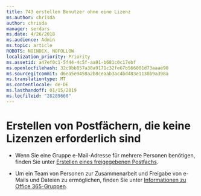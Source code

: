 ```yaml
---
title: 743 erstellen Benutzer ohne eine Lizenz
ms.author: chrisda
author: chrisda
manager: serdars
ms.date: 4/26/2018
ms.audience: Admin
ms.topic: article
ROBOTS: NOINDEX, NOFOLLOW
localization_priority: Priority
ms.assetid: a47ef0c1-5f44-4c5f-aa91-b681c0c17ebf
ms.openlocfilehash: 32c9bb857a38a9171c32fe67b566001d73aaae90
ms.sourcegitcommit: d6ea5e9458a2b8ceaab3ac4bd483e1130b9a398a
ms.translationtype: MT
ms.contentlocale: de-DE
ms.lasthandoff: 01/15/2019
ms.locfileid: "28289660"
---
```

# <a name="create-mailboxes-that-dont-require-licenses"></a>Erstellen von Postfächern, die keine Lizenzen erforderlich sind

- Wenn Sie eine Gruppe e-Mail-Adresse für mehrere Personen benötigen, finden Sie unter [Erstellen eines freigegebenen Postfachs](https://support.office.com/article/871a246d-3acd-4bba-948e-5de8be0544c9).
    
- Um ein Team von Personen zur Zusammenarbeit und Freigabe von e-Mails und Dateien zu ermöglichen, finden Sie unter [Informationen zu Office 365-Gruppen](https://support.office.com/article/b565caa1-5c40-40ef-9915-60fdb2d97fa2).
    

